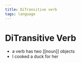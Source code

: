 ```yaml
---
title: DiTransitive verb
tags: language
---
```


# DiTransitive Verb
- a verb has two [[noun]] objects 
- I cooked a duck for her






































